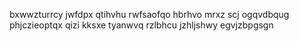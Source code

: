 bxwwzturrcy jwfdpx qtihvhu rwfsaofqo hbrhvo mrxz scj ogqvdbqug phjczieoptqx qizi kksxe tyanwvq rzlbhcu jzhljshwy egvjzbpgsgn